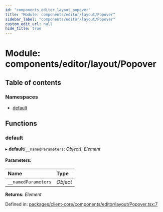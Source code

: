 ```yaml
---
id: "components_editor_layout_popover"
title: "Module: components/editor/layout/Popover"
sidebar_label: "components/editor/layout/Popover"
custom_edit_url: null
hide_title: true
---
```


# Module: components/editor/layout/Popover

## Table of contents

### Namespaces

- [default](components_editor_layout_popover.default.md)

## Functions

### default

▸ **default**(`__namedParameters`: *Object*): *Element*

#### Parameters:

Name | Type |
:------ | :------ |
`__namedParameters` | *Object* |

**Returns:** *Element*

Defined in: [packages/client-core/components/editor/layout/Popover.tsx:7](https://github.com/xr3ngine/xr3ngine/blob/66a84a950/packages/client-core/components/editor/layout/Popover.tsx#L7)
